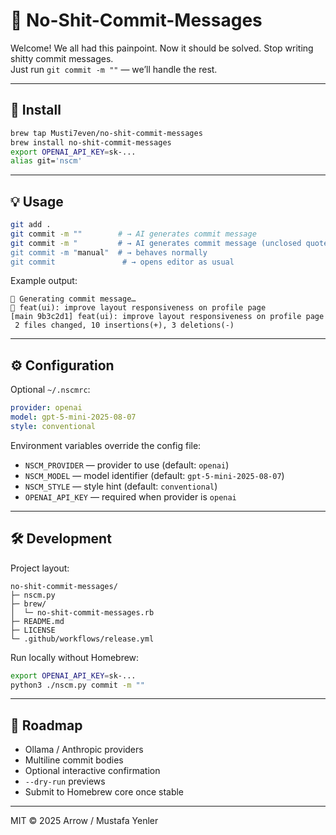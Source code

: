 # 🧠 No-Shit-Commit-Messages

Welcome! We all had this painpoint. Now it should be solved.
Stop writing shitty commit messages.  
Just run `git commit -m ""` — we’ll handle the rest.

---

## 🚀 Install

```bash
brew tap Musti7even/no-shit-commit-messages
brew install no-shit-commit-messages
export OPENAI_API_KEY=sk-...
alias git='nscm'
```

---

## 💡 Usage

```bash
git add .
git commit -m ""        # → AI generates commit message
git commit -m "         # → AI generates commit message (unclosed quote)
git commit -m "manual"  # → behaves normally
git commit               # → opens editor as usual
```

Example output:

```
🧠 Generating commit message…
💬 feat(ui): improve layout responsiveness on profile page
[main 9b3c2d1] feat(ui): improve layout responsiveness on profile page
 2 files changed, 10 insertions(+), 3 deletions(-)
```

---

## ⚙️ Configuration

Optional `~/.nscmrc`:

```yaml
provider: openai
model: gpt-5-mini-2025-08-07
style: conventional
```

Environment variables override the config file:

- `NSCM_PROVIDER` — provider to use (default: `openai`)
- `NSCM_MODEL` — model identifier (default: `gpt-5-mini-2025-08-07`)
- `NSCM_STYLE` — style hint (default: `conventional`)
- `OPENAI_API_KEY` — required when provider is `openai`

---

## 🛠️ Development

Project layout:

```
no-shit-commit-messages/
├─ nscm.py
├─ brew/
│  └─ no-shit-commit-messages.rb
├─ README.md
├─ LICENSE
└─ .github/workflows/release.yml
```

Run locally without Homebrew:

```bash
export OPENAI_API_KEY=sk-...
python3 ./nscm.py commit -m ""
```

---

## 🧭 Roadmap

- Ollama / Anthropic providers
- Multiline commit bodies
- Optional interactive confirmation
- `--dry-run` previews
- Submit to Homebrew core once stable

---

MIT © 2025 Arrow / Mustafa Yenler


